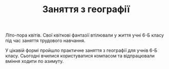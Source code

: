 ﻿---
title: Заняття з географії
---

Літо-пора квітів. Свої квіткові фантазії втілювали у життя учні 6-Б класу під час заняття трудового навчання.

У цікавій формі пройшло практичне заняття з географії для учнів 6-Б класу. Сьогодні вчилися користуватися компасом та відпрацювали вміння ходити по азимуту.

<slideshow />

